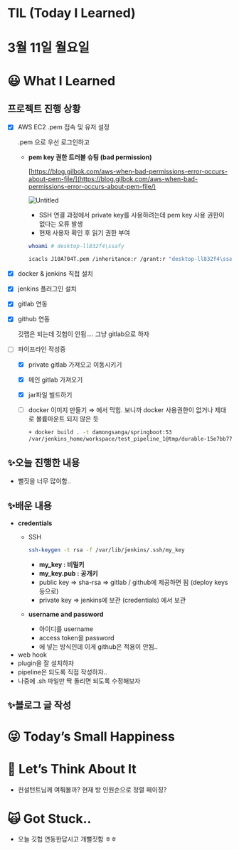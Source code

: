 # TIL (Today I Learned)

# 3월 11일 월요일

# 😃 What I Learned

## 프로젝트 진행 상황

- [x]  AWS EC2 .pem 접속 및 유저 설정
    
    .pem 으로 우선 로그인하고 
    
    - **pem key 권한 트러블 슈팅 (bad permission)**
        
        [https://blog.gilbok.com/aws-when-bad-permissions-error-occurs-about-pem-file/](https://blog.gilbok.com/aws-when-bad-permissions-error-occurs-about-pem-file/)
        
        ![Untitled](TIL%20(Today%20I%20Learned)%201fec48ac4832486f99527b3bbe49bc41/Untitled.png)
        
        - SSH 연결 과정에서 private key를 사용하려는데 pem key 사용 권한이 없다는 오류 발생
        - 현재 사용자 확인 후 읽기 권한 부여
        
        ```bash
        whoami # desktop-ll832f4\ssafy
        ```
        
        ```bash
        icacls J10A704T.pem /inheritance:r /grant:r "desktop-ll832f4\ssafy":R    
        ```
        
- [x]  docker & jenkins 직접 설치
- [x]  jenkins 플러그인 설치
- [x]  gitlab 연동
- [x]  github 연동
    
    깃랩은 되는데 깃헙이 안됨…. 그냥 gitlab으로 하자
    
- [ ]  파이프라인 작성중
    - [x]  private gitlab 가져오고 이동시키기
    - [x]  메인 gitlab 가져오기
    - [x]  jar파일 빌드하기
    - [ ]  docker 이미지 만들기 ⇒ 에서 막힘. 보니까 docker 사용권한이 없거나 제대로 볼륨마운트 되지 않은 듯
        
        ```bash
        + docker build . -t damongsanga/springboot:53
        /var/jenkins_home/workspace/test_pipeline_1@tmp/durable-15e7bb77/script.sh.copy: 1: docker: not found
        ```
        

## ✨오늘 진행한 내용

- 뻘짓을 너무 많이함..

## ✨배운 내용

- **credentials**
    - SSH
        
        ```bash
        ssh-keygen -t rsa -f /var/lib/jenkins/.ssh/my_key
        ```
        
        - **my_key : 비밀키**
        - **my_key.pub : 공개키**
        - public key ⇒ sha-rsa ⇒ gitlab / github에 제공하면 됨 (deploy keys 등으로)
        - private key ⇒ jenkins에 보관 (credentials) 에서 보관
    - **username and password**
        - 아이디를 username
        - access token을 password
        - 에 넣는 방식인데 이게 github은 적용이 안됨..
- web hook
- plugin을 잘 설치하자
- pipeline은 되도록 직접 작성하자..
- 나중에 .sh 파일만 딱 돌리면 되도록 수정해보자

## ✨블로그 글 작성

# 😜 Today’s Small Happiness

# 🧐 Let’s Think About It

- 컨설턴트님께 여쭤볼까? 현재 방 인원순으로 정렬 페이징?

# 🙀 Got Stuck..

- 오늘 깃헙 연동한답시고 개뻘짓함 ㅎㅎ
